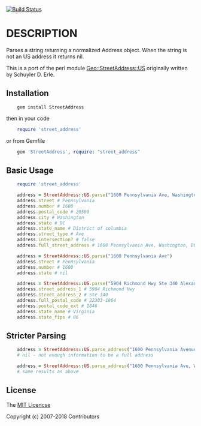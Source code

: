 [![Build Status](https://travis-ci.org/williamatodd/street-address.svg?branch=master)](https://travis-ci.org/williamatodd/street-address)

# DESCRIPTION

Parses a string returning a normalized Address object. When the string is not an US address it returns nil.

This is a port of the perl module [Geo::StreetAddress::US](https://github.com/timbunce/Geo-StreetAddress-US) originally written by Schuyler D. Erle.

## Installation

```shell
    gem install StreetAddress
```

then in your code

```ruby
    require 'street_address'
```

or from Gemfile

```ruby
    gem 'StreetAddress', require: "street_address"
```

## Basic Usage

```ruby
    require 'street_address'

    address = StreetAddress::US.parse("1600 Pennsylvania Ave, Washington, DC, 20500")
    address.street # Pennsylvania
    address.number # 1600
    address.postal_code # 20500
    address.city # Washington
    address.state # DC
    address.state_name # District of columbia
    address.street_type # Ave
    address.intersection? # false
    address.full_street_address # 1600 Pennsylvania Ave, Washington, DC 20500

    address = StreetAddress::US.parse("1600 Pennsylvania Ave")
    address.street # Pennsylvania
    address.number # 1600
    address.state # nil

    address = StreetAddress::US.parse("5904 Richmond Hwy Ste 340 Alexandria VA 22303-1864")
    address.street_address_1 # 5904 Richmond Hwy
    address.street_address_2 # Ste 340
    address.full_postal_code # 22303-1864
    address.postal_code_ext # 1846
    address.state_name # Virginia
    address.state_fips # 06

```
## Stricter Parsing

```ruby
    address = StreetAddress::US.parse_address("1600 Pennsylvania Avenue")
    # nil - not enough information to be a full address

    address = StreetAddress::US.parse_address("1600 Pennsylvania Ave, Washington, DC, 20500")
    # same results as above
```

## License
The [MIT Licencse](http://opensource.org/licenses/MIT)

Copyright (c) 2007-2018 Contributors
